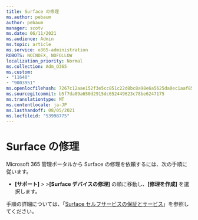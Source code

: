 ```yaml
---
title: Surface の修理
ms.author: pebaum
author: pebaum
manager: scotv
ms.date: 06/11/2021
ms.audience: Admin
ms.topic: article
ms.service: o365-administration
ROBOTS: NOINDEX, NOFOLLOW
localization_priority: Normal
ms.collection: Adm_O365
ms.custom:
- "11648"
- "9003951"
ms.openlocfilehash: 7267c12aae152f3e5cc851c22d8bc8a98e6a5625da0ec1aaf85d2dc3f82f8144
ms.sourcegitcommit: b5f7da89a650d2915dc652449623c78be6247175
ms.translationtype: MT
ms.contentlocale: ja-JP
ms.lasthandoff: 08/05/2021
ms.locfileid: "53998775"
---
```

# <a name="surface-repairs"></a>Surface の修理

Microsoft 365 管理ポータルから Surface の修理を依頼するには、次の手順に従います。

- **[サポート]**  > >**[Surface デバイスの修理]** の順に移動し、**[修理を作成]** を選択します。 

手順の詳細については、「[Surface セルフサービスの保証とサービス](/surface/self-serve-warranty-service)」を参照してください。